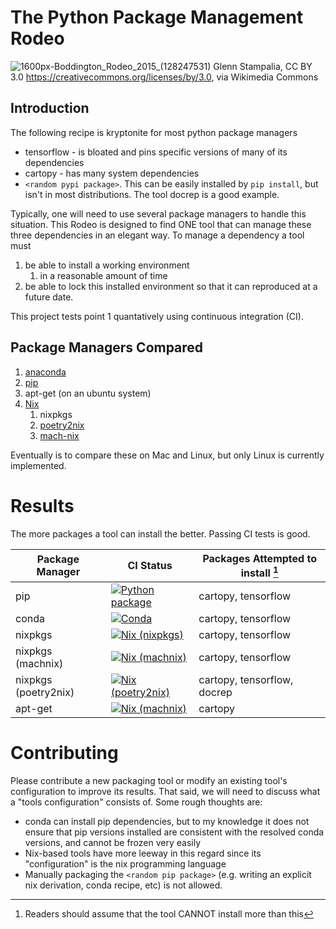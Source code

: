 
# The Python Package Management Rodeo

![1600px-Boddington_Rodeo_2015_(128247531)](https://user-images.githubusercontent.com/1386642/113493567-22cf9700-9495-11eb-9780-27bdb5fb7333.jpeg)
Glenn Stampalia, CC BY 3.0 <https://creativecommons.org/licenses/by/3.0>, via Wikimedia Commons

## Introduction

The following recipe is kryptonite for most python package managers
- tensorflow - is bloated and pins specific versions of many of  its dependencies
- cartopy - has many system dependencies
-  `<random pypi package>`. This can be easily installed by `pip install`, but isn't in most distributions. The tool docrep is a good example.

Typically, one will need to use several package managers to handle this situation. This Rodeo is designed to find ONE tool that can manage these three dependencies in an elegant way. To manage a dependency a tool must 
1. be able to install a working  environment 
   1. in a reasonable amount of time
2. be able to lock this installed environment so that it can reproduced at a future date.

This project tests point 1 quantatively using continuous integration (CI).


## Package Managers Compared

1. [anaconda](https://docs.conda.io/en/latest/)
2. [pip](https://pip.pypa.io/en/stable/)
3. apt-get (on an ubuntu system)
4. [Nix](https://nixos.org/)
   1. nixpkgs
   1. [poetry2nix](https://github.com/nix-community/poetry2nix)
   1. [mach-nix](https://github.com/DavHau/mach-nix)

Eventually is to compare these on Mac and Linux, but only Linux is currently implemented.

# Results

The more packages a tool can install the better. Passing CI tests is good.

| Package Manager | CI Status   |  Packages Attempted to install [^1]  | 
|--------------------------|----------------|-------------------------------------------|
| pip | [![Python package](https://github.com/nbren12/python-packaging-rodeo/actions/workflows/pip.yaml/badge.svg?branch=master)](https://github.com/nbren12/python-packaging-rodeo/actions/workflows/pip.yaml) | cartopy, tensorflow  |
| conda | [![Conda](https://github.com/nbren12/python-packaging-rodeo/actions/workflows/conda.yaml/badge.svg)](https://github.com/nbren12/python-packaging-rodeo/actions/workflows/conda.yaml) | cartopy, tensorflow  |
| nixpkgs |[![Nix (nixpkgs)](https://github.com/nbren12/python-packaging-rodeo/actions/workflows/nix.yaml/badge.svg)](https://github.com/nbren12/python-packaging-rodeo/actions/workflows/nix.yaml)| cartopy, tensorflow  |
| nixpkgs (machnix) | [![Nix (machnix)](https://github.com/nbren12/python-packaging-rodeo/actions/workflows/mach-nix.yaml/badge.svg)](https://github.com/nbren12/python-packaging-rodeo/actions/workflows/mach-nix.yaml) | cartopy, tensorflow |
| nixpkgs (poetry2nix) | [![Nix (poetry2nix)](https://github.com/nbren12/python-packaging-rodeo/actions/workflows/poetry2nix.yaml/badge.svg)](https://github.com/nbren12/python-packaging-rodeo/actions/workflows/poetry2nix.yaml) | cartopy, tensorflow, docrep |
 | apt-get  | [![Nix (machnix)](https://github.com/nbren12/python-packaging-rodeo/actions/workflows/apt-get.yaml/badge.svg)](https://github.com/nbren12/python-packaging-rodeo/actions/workflows/apt-get.yaml) | cartopy |

[^1]: Readers should assume that the tool CANNOT install more than this

# Contributing

Please contribute a new packaging tool or modify an existing tool's configuration to improve its results. That said, we will need to discuss what a "tools configuration" consists of. Some rough thoughts are:
- conda can install pip dependencies, but to my knowledge it does not ensure that pip versions installed are consistent with the resolved conda versions, and cannot be frozen very easily
- Nix-based tools have more leeway in this regard since its "configuration" is the nix programming language
- Manually packaging the `<random pip package>` (e.g. writing an explicit nix derivation, conda recipe, etc) is not allowed. 
